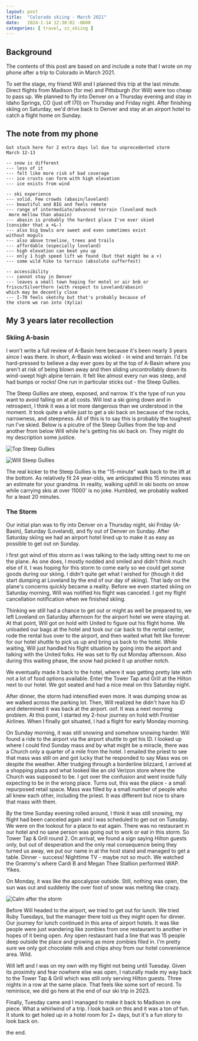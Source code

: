 ```yaml
---
layout: post
title:  "Colorado skiing - March 2021"
date:   2024-1-14 12:30:02 -0600
categories: [ travel, zz_skiing ]
---
```


## Background
The contents of this post are based on and include
a note that I wrote on my phone after a trip
to Colorado in March 2021. 

To set the stage, my friend Will and I planned this trip
at the last minute. Direct flights from Madison (for me)
and Pittsburgh (for Will) were too cheap to pass up. 
We planned to fly
into Denver on a Thursday evening and stay
in Idaho Springs, CO (just off I70) on Thursday and 
Friday night. After finishing skiing on Saturday, we'd
drive back to Denver and stay at an airport hotel to
catch a flight home on Sunday.

## The note from my phone
```
Got stuck here for 2 extra days lol due to unprecedented storm
March 12-13

-- snow is different
--- less of it
--- felt like more risk of bad coverage
--- ice crusts can form with high elevation
--- ice exists from wind

-- ski experience
--- solid. Few crowds (abasin/loveland)
--- beautiful and BIG and feels remote
--- range of intermediate/advanced terrain (loveland much
 more mellow than abasin)
--- abasin is probably the hardest place I've ever skied 
(consider that a +&-)
--- also big bowls are sweet and even sometimes exist 
without moguls
--- also above treeline, trees and trails
--- affordable (especially loveland)
--- high elevation can beat you up
--- only 1 high speed lift we found (but that might be a +)
--- some wild hike to terrain (absolute sufferfest)

-- accessibility
--- cannot stay in Denver
--- leaves a small town hoping for motel or air bnb or 
frisco/Silverthorn (with respect to Loveland/abasin) 
which may be decently close
--- I-70 feels sketchy but that's probably because of 
the storm we ran into (Xylia)
```

## My 3 years later recollection 
### Skiing A-basin
I won't write a full review of A-Basin here because it's 
been nearly 3 years since I was there. In short, A-Basin 
was wicked - in wind and terrain.  I'd be hard-pressed 
to believe a day ever goes by at the top of A-Basin where 
you aren't at risk of being blown away and then sliding 
uncontrollably down its wind-swept high alpine terrain. 
It felt like almost every run was steep, and had bumps or 
rocks! One run in particular sticks out - the Steep Gullies.

The Steep Gullies are steep, exposed, and narrow. It's
the type of run you want to avoid falling on at all costs.
Will lost a ski going down and in retrospect, I think 
it was a lot more dangerous than we understood in the moment. 
It took quite a while just to get a ski back on because of 
the rocks, narrowness, and steepness. All of this is to say 
this is probably the toughest run I've skied. Below is a
picutre of the Steep Gullies from the top and another from 
below Will while he's getting his ski back on. They might do
my description some justice.

![Top Steep Gullies]

![Will Steep Gullies]

The real kicker to the Steep Gullies is the "15-minute" walk 
back to the lift at the bottom. As relatively fit 24 
year-olds, we anticipated this 15 minutes was an estimate 
for your grandma. In reality, walking uphill in ski boots 
on snow while carrying skis at over 11000' is no joke. Humbled, we 
probably walked for a least 20 minutes. 

### The Storm
Our initial plan was to fly into Denver on a Thursday night, 
ski Friday (A-Basin), Saturday (Loveland), and fly out of 
Denver on Sunday. After Saturday skiing we had an airport 
hotel lined up to make it as easy as possible to get out 
on Sunday. 

I first got wind of this storm as I was talking to the 
lady sitting next to me on the plane. As one does, I mostly 
nodded and smiled and didn't think much else of it. I was 
hoping for this storm to come early so we could 
get some goods during our skiing. 
I didn't quite get what I wished for (though it did start 
dumping at Loveland by the end of our day of skiing). 
That lady on the plane's concerns quickly became a reality. 
Before we even started skiing on Saturday morning, Will 
was notified his flight was canceled. I got my flight 
cancellation notification when we finished skiing.

Thinking we still had a chance to get out or might as well 
be prepared to, we left Loveland on Saturday afternoon for
the airport hotel we were staying at. At that point, 
Will got on hold with United to figure out his 
flight home. We unloaded our bags at the hotel and
took our car back to the rental center, 
rode the rental bus over to the airport, and then waited 
what felt like forever for our hotel shuttle to pick us 
up and bring us back to the hotel. While waiting, 
Will just handled his flight situation by going into the 
airport and talking with the United folks. He was set to 
fly out Monday afternoon. Also during this waiting phase,
the snow had picked it up another notch.

We eventually made it back to the hotel, where it was getting 
pretty late with not a lot of food options available. Enter 
the Tower Tap and Grill at the Hilton next to our hotel. We 
got seated and had a nice meal on this Saturday night.

After dinner, the storm had intensified even more. It was dumping snow
as we walked across the parking lot. Then, Will 
realized he didn't have his ID and determined it was back at 
the airport. oof. It was a next morning problem. At this point, 
I started my 2-hour journey on hold with Frontier Airlines. 
When I finally got situated, I had a flight for early Monday 
morning. 

On Sunday morning, it was still snowing and somehow snowing 
harder. Will found a ride to the airport via the airport shuttle 
to get his ID. I looked up where I could find Sunday mass and 
by what might be a miracle, there was a Church only a quarter 
of a mile from the hotel. I emailed the priest to see that mass 
was still on and got lucky that he responded to say Mass was on 
despite the weather. After trudging through a borderline blizzard, 
I arrived at a shopping plaza and what looked like an old Verizon 
store where the Church was supposed to be. I got over the confusion 
and went inside fully expecting to be in the wrong place. Turns 
out, this was the place - a small repurposed retail space. Mass 
was filled by a small number of people who all knew 
each other, including the priest. It was different but 
nice to share that mass with them. 

By the time Sunday evening rolled around, I think it was still 
snowing, my flight had been canceled again and I was scheduled to get 
out on Tuesday. We were on the lookout for a place to eat again. 
There was no restaurant in our hotel and no sane person was going 
out to work or eat in this storm. So Tower Tap & Grill round 2. On 
arrival, we found a sign saying Hilton guests only, but out of 
desperation and the only real consequence being they turned us away, 
we put our name in at the host stand and managed to get a table. 
Dinner - success! Nighttime TV - maybe not so much. We 
watched the Grammy's where Cardi B and Megan Thee Stallion 
performed WAP. Yikes. 

On Monday, it was like the apocalypse outside. Still, nothing was 
open, the sun was out and suddenly the over foot of snow was melting 
like crazy. 

![Calm after the storm]

Before Will headed to the airport, we tried to get out 
for lunch. We tried Ruby Tuesdays, but the manager there told us
they might open for dinner. Our journey for lunch continued
in this area of airport hotels. It was like 
people were just wandering like zombies from one restaurant to 
another in hopes of it being open. Any open restaurant
had a line that was 15 people deep outside the place and growing
as more zombies filed in. I'm pretty sure we only got 
chocolate milk and chips ahoy from our hotel convenience area. 
Wild. 

Will left and I was on my own with my flight not being until 
Tuesday. Given its proximity and fear nowhere else was open, I 
naturally made my way back to the Tower Tap & Grill which was still 
only serving Hilton guests. Three nights in a row at the same place. 
That feels like some sort of record. To reminisce, we did go here 
at the end of our ski trip in 2023. 

Finally, Tuesday came and I managed to make it back to Madison 
in one piece. What a whirlwind of a trip. I look back on this 
and it was a ton of fun. It stunk to get holed up in a 
hotel room for 2+ days, but it's a fun story to look back on. 

the end.

[Top Steep Gullies]:\assets\images\topSteepGullies2021.jpg
[Will Steep Gullies]:\assets\images\willSteepGullies2021.jpg
[Calm after the storm]:\assets\images\denverSnowstorm2021.jpg